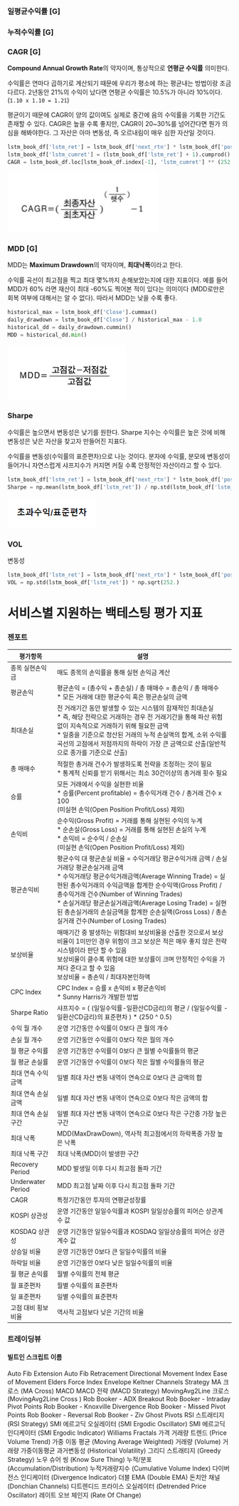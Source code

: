 ### 일평균수익률 [G]

### 누적수익률 [G]


### CAGR [G]
**Compound Annual Growth Rate**의 약자이며, 통상적으로 **연평균 수익률** 의미한다.

수익률은 연마다 곱하기로 계산되기 때문에 우리가 평소에 하는 평균내는 방법이랑 조금 다르다.
2년동안 21%의 수익이 났다면 연평균 수익률은 10.5%가 아니라 10%이다.(`1.10 x 1.10 = 1.21`)

평균이기 때문에 CAGR이 양의 값이여도 실제로 중간에 음의 수익률을 기록한 기간도 존재할 수 있다.
CAGR은 높을 수록 좋지만, CAGR이 20~30%를 넘어간다면 뭔가 의심을 해봐야한다.
그 자산은 아마 변동성, 즉 오르내림이 매우 심한 자산일 것이다.

```python
lstm_book_df['lstm_ret'] = lstm_book_df['next_rtn'] * lstm_book_df['position'].shift(1)
lstm_book_df['lstm_cumret'] = (lstm_book_df['lstm_ret'] + 1).cumprod()
CAGR = lstm_book_df.loc[lstm_book_df.index[-1], 'lstm_cumret'] ** (252. / len(lstm_book_df.index)) - 1
```

![](./images/cagr.png)

### MDD [G]
MDD는 **Maximum Drawdown**의 약자이며, **최대낙폭**이라고 한다.

수익률 곡선이 최고점을 찍고 최대 몇%까지 손해보았는지에 대한 지표이다.
예를 들어 MDD가 60% 라면 재산이 최대 -60%도 찍어본 적이 있다는 의미이다 (MDD로만은 회복 여부에 대해서는 알 수 없다).
따라서 MDD는 낮을 수록 좋다.

```python
historical_max = lstm_book_df['Close'].cummax()
daily_drawdown = lstm_book_df['Close'] / historical_max - 1.0
historical_dd = daily_drawdown.cummin()
MDD = historical_dd.min()
```

![](./images/mdd.png)

### Sharpe
수익률은 높으면서 변동성은 낮기를 원한다.
Sharpe 지수는 수익률은 높은 것에 비해 변동성은 낮은 자산을 찾고자 만들어진 지표다.


수익률을 변동성(수익률의 표준편차)으로 나눈 것이다.
분자에 수익률, 분모에 변동성이 들어가니 자연스럽게 샤프지수가 커지면 커질 수록 안정적인 자산이라고 할 수 있다.

```python
lstm_book_df['lstm_ret'] = lstm_book_df['next_rtn'] * lstm_book_df['position'].shift(1)
Sharpe = np.mean(lstm_book_df['lstm_ret']) / np.std(lstm_book_df['lstm_ret']) * np.sqrt(252.)
```

![](./images/sharpe.png)



### VOL
변동성
```python
lstm_book_df['lstm_ret'] = lstm_book_df['next_rtn'] * lstm_book_df['position'].shift(1)
VOL = np.std(lstm_book_df['lstm_ret']) * np.sqrt(252.)
```

# 서비스별 지원하는 백테스팅 평가 지표

### 젠포트

| 평가항목 | 설명 |
| -- | -- |
| 	종목 실현손익금 |  매도 종목의 손익률을 통해 실현 손익금 계산	 |
| 	평균손익 | 평균손익 = (총수익 + 총손실) / 총 매매수 = 총손익 / 총 매매수<br>* 모든 거래에 대한 평균수익 혹은 평균손실의 금액 |
| 	최대손실 | 전 거래기간 동안 발생할 수 있는 시스템의 잠재적인 최대손실<br>* 즉, 해당 전략으로 거래하는 경우 전 거래기간을 통해 파산 위험 없이 지속적으로 거래하기 위해 필요한 금액<br>* 일중을 기준으로 청산된 거래의 누적 손실액의 합계, 소위 수익률 곡선의 고점에서 저점까지의 하락이 가장 큰 금액으로 산출(일반적으로 종가를 기준으로 산출) |
| 	총 매매수 | 적절한 총거래 건수가 발생하도록 전략을 조정하는 것이 필요<br>* 통계적 신뢰를 받기 위해서는 최소 30건이상의 총거래 횟수 필요 |
| 	승률 | 모든 거래에서 수익을 실현한 비율<br>* 승률(Percent profitable) = 총수익거래 건수 / 총거래 건수 x 100<br>(미실현 손익(Open Position Profit/Loss) 제외) |
| 	손익비 | 순수익(Gross Profit) = 거래를 통해 실현된 수익의 누계<br>* 순손실(Gross Loss) = 거래를 통해 실현된 손실의 누계<br>* 손익비 = 순수익 / 순손실<br>(미실현 손익(Open Position Profit/Loss) 제외) |
| 	평균손익비 | 평균수익 대 평균손실 비율 = 수익거래당 평균수익거래 금액 / 손실거래당 평균손실거래 금액<br>* 수익거래당 평균수익거래금액(Average Winning Trade) = 실현된 총수익거래의 수익금액을 합계한 순수익액(Gross Profit) / 총수익거래 건수(Number of Winning Trades)<br>* 손실거래당 평균손실거래금액(Average Losing Trade) = 실현된 총손실거래의 손실금액을 합계한 순손실액(Gross Loss) / 총손실거래 건수(Number of Losing Trades) |
| 	보상비율 | 매매기간 중 발생하는 위험대비 보상비율을 산출한 것으로서 보상비율이 1미만인 경우 위험이 크고 보상은 적은 매우 좋지 않은 전략 시스템이라 판단 할 수 있음<br>보상비율이 클수록 위험에 대한 보상률이 크며 안정적인 수익을 가져다 준다고 할 수 있음<br>보상비율 = 총손익 / 최대자본인하액 |
| 	CPC Index | CPC Index = 승률 x 손익비 x 평균손익비 <br> * Sunny Harris가 개발한 방법 |
| 	Sharpe Ratio | 샤프지수  =  ( (일일수익률-일환산CD금리)의 평균 / (일일수익률 - 일환산CD금리)의 표준편차 ) * (250 ^ 0.5) |
| 	수익 월 개수 | 운영 기간동안 수익률이 0보다 큰 월의 개수 |
| 	손실 월 개수 | 운영 기간동안 수익률이 0보다 작은 월의 개수	 |
| 	월 평균 수익률 | 운영 기간동안 수익률이 0보다 큰 월별 수익률들의 평균	 |
| 	월 평균 손실률 | 운영 기간동안 수익률이 0보다 작은 월별 수익률들의 평균 |
| 	최대 연속 수익 금액 | 일별 최대 자산 변동 내역이 연속으로 0보다 큰 금액의 합	 |
| 	최대 연속 손실 금액 | 일별 최대 자산 변동 내역이 연속으로 0보다 작은 금액의 합	 |
| 	최대 연속 손실 구간 | 일별 최대 자산 변동 내역이 연속으로 0보다 작은 구간중 가장 높은 구간 |
| 	최대 낙폭 | MDD(MaxDrawDown), 역사적 최고점에서의 하락폭중 가장 높은 낙폭 |
| 	최대 낙폭 구간 | 최대 낙폭(MDD)이 발생한 구간 |
| 	Recovery Period | MDD 발생일 이후 다시 최고점 돌파 기간 |
| 	Underwater Period | MDD 최고점 날짜 이후 다시 최고점 돌파 기간 |
| 	CAGR | 특정기간동안 투자의 연평균성장률 |
| 	KOSPI 상관성 | 운영 기간동안 일일수익률과 KOSPI 일일상승률의 피어슨 상관계수 값 |
| 	KOSDAQ 상관성 | 운영 기간동안 일일수익률과 KOSDAQ 일일상승률의 피어슨 상관계수 값 |
| 	상승일 비율 | 운영 기간동안 0보다 큰 일일수익률의 비율	 |
| 	하락일 비율 | 운영 기간동안 0보다 낮은 일일수익률의 비율 |
| 	월 평균 손익률 | 월별 수익률의 전체 평균	 |
| 	월 표준편차 | 월별 수익률의 표준편차	 |
| 	일 표준편차 | 일별 수익률의 표준편차	 |
| 	고점 대비 횡보비율 | 역사적 고점보다 낮은 기간의 비율 |

### 트레이딩뷰

#### 빌트인 스크립트 이름

Auto Fib Extension
Auto Fib Retracement
Directional Movement Index
Ease of Movement
Elders Force Index
Envelope
Keltner Channels Strategy
MA 크로스 (MA Cross)
MACD
MACD 전략 (MACD Strategy)
MovingAvg2Line 크로스 (MovingAvg2Line Cross )
Rob Booker - ADX Breakout
Rob Booker - Intraday Pivot Points
Rob Booker - Knoxville Divergence
Rob Booker - Missed Pivot Points
Rob Booker - Reversal
Rob Booker - Ziv Ghost Pivots
RSI 스트래티지 (RSI Strategy)
SMI 에르고딕 오실레이터 (SMI Ergodic Oscillator)
SMI 에르고딕 인디케이터 (SMI Ergodic Indicator)
Williams Fractals
가격 거래량 트렌드 (Price Volume Trend)
가중 이동 평균 (Moving Average Weighted)
거래량 (Volume)
거래량 가중이동평균
과거변동성 (Historical Volatility)
그리디 스트래티지 (Greedy Strategy)
노우 슈어 씽 (Know Sure Thing)
누적/분포 (Accumulation/Distribution)
누적거래량지수 (Cumulative Volume Index)
다이버전스 인디케이터 (Divergence Indicator)
더블 EMA (Double EMA)
돈치안 채널 (Donchian Channels)
디트렌디드 프라이스 오실레이터 (Detrended Price Oscillator)
레이트 오브 체인지 (Rate Of Change)

